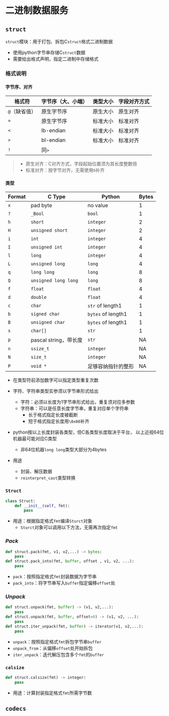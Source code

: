 #	二进制数据服务

##	`struct`

`struct`模块：用于打包、拆包C`struct`格式二进制数据

-	使用python字节串存储C`struct`数据
-	需要给出格式声明，指定二进制中存储格式

###	格式说明

####	字节序、对齐

|格式符|字节序（大、小端）|类型大小|字段对齐方式|
|-----|-----|-----|-----|
|`@`（缺省值）|原生字节序|原生大小|原生对齐|
|`=`|原生字节序|标准大小|标准对齐|
|`<`|lb-endian|标准大小|标准对齐|
|`>`|bl-endian|标准大小|标准对齐|
|`!`|同`>`|

> - 原生对齐：C对齐方式，字段起始位置须为其长度整数倍
> - 标准对齐：按字节对齐，无需使用`0`补齐

####	类型

|Format|C Type|Python|Bytes|
|------|------|------|-----|
|`x`|pad byte|no value|1|
|`?`|`_Bool`|`bool`|1|
|`h`|`short`|`integer`|2|
|`H`|`unsigned short`|`integer`|2|
|`i`|`int`|`integer`|4|
|`I`|`unsigned int`|`integer`|4|
|`l`|`long`|`integer`|4|
|`L`|`unsigned long`|`long`|4|
|`q`|`long long`|`long`|8|
|`Q`|`unsigned long long`|`long`|8|
|`f`|`float`|`float`|4|
|`d`|`double`|`float`|4|
|`c`|`char`|`str` of length1|1|
|`b`|`signed char`|`bytes` of length1|1|
|`B`|`unsigned char`|`bytes` of length1|1|
|`s`|`char[]`|`str`|1|
|`p`|pascal string，带长度|`str`|NA|
|`n`|`ssize_t`|`integer`|NA|
|`N`|`size_t`|`integer`|NA|
|`P`|`void *`|足够容纳指针的整形|NA|

-	在类型符前添加数字可以指定类型重复次数

-	字符、字符串类型实参须以字节串形式给出
	-	字符：必须以长度为1字节串形式给出，重复须对应多参数
	-	字符串：可以是任意长度字节串，重复对应单个字符串
		-	长于格式指定长度被截断
		-	短于格式指定长度用`\0x00`补齐

-	python按以上长度封装各类型，但C各类型长度取决于平台，
	以上近视64位机器最可能对应C类型
	-	非64位机器`long long`类型大部分为4bytes

-	用途
	-	封装、解压数据
	-	`reinterpret_cast`类型转换

###	`Struct`

```python
class Struct:
	def __init__(self, fmt):
		pass
```

-	用途：根据指定格式`fmt`编译`Sturct`对象
	-	`Sturct`对象可以调用以下方法，无需再次指定`fmt`

###	*Pack*

```python
def struct.pack(fmt, v1, v2,...) -> bytes:
	pass
def struct.pack_into(fmt, buffer, offset , v1, v2, ...):
	pass
```

-	`pack`：按照指定格式`fmt`封装数据为字节串
-	`pack_into`：将字节串写入`buffer`指定偏移`offset`处

###	*Unpack*

```python
def struct.unpack(fmt, buffer) -> (v1, v2,...):
	pass
def struct.unpack(fmt, buffer, offset=0) -> (v1, v2, ...):
	pass
def struct.iter_unpack(fmt, buffer) -> iterator(v1, v2,...):
	pass
```

-	`unpack`：按照指定格式`fmt`拆包字节串`buffer`
-	`unpack_from`：从偏移`offset`处开始拆包
-	`iter_unpack`：迭代解压包含多个`fmt`的`buffer`

###	`calsize`

```python
def struct.calsize(fmt) -> integer:
	pass
```

-	用途：计算封装指定格式`fmt`所需字节数

##	`codecs`


